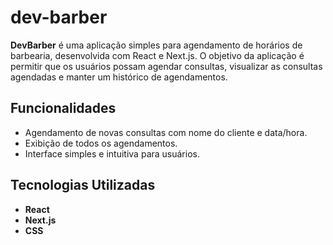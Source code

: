 # dev-barber

**DevBarber** é uma aplicação simples para agendamento de horários de barbearia, desenvolvida com React e Next.js. O objetivo da aplicação é permitir que os usuários possam agendar consultas, visualizar as consultas agendadas e manter um histórico de agendamentos. 

## **Funcionalidades**

- Agendamento de novas consultas com nome do cliente e data/hora.
- Exibição de todos os agendamentos.
- Interface simples e intuitiva para usuários.

## **Tecnologias Utilizadas**

- **React** 
- **Next.js** 
- **CSS** 
